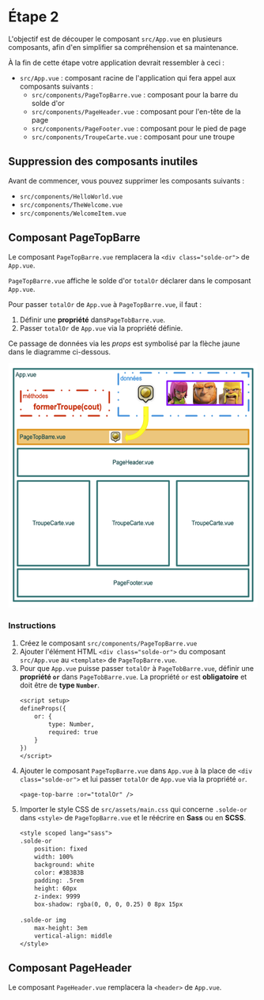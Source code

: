 # Étape 2
L'objectif est de découper le composant `src/App.vue` en plusieurs 
composants, afin d'en simplifier sa compréhension et sa maintenance.

À la fin de cette étape votre application devrait ressembler à ceci :


* `src/App.vue` : composant racine de l'application qui fera appel aux 
  composants suivants :
  * `src/components/PageTopBarre.vue` : composant pour la barre du solde d'or
  * `src/components/PageHeader.vue` : composant pour l'en-tête de la page
  * `src/components/PageFooter.vue` : composant pour le pied de page
  * `src/components/TroupeCarte.vue` : composant pour une troupe

## Suppression des composants inutiles
Avant de commencer, vous pouvez supprimer les composants suivants :
* `src/components/HelloWorld.vue`
* `src/components/TheWelcome.vue`
* `src/components/WelcomeItem.vue`

## Composant PageTopBarre
Le composant `PageTopBarre.vue` remplacera la `<div class="solde-or">` de `App.vue`.

`PageTopBarre.vue` affiche le solde d'or `totalOr` déclarer dans le composant `App.vue`.

Pour passer `totalOr` de `App.vue` à `PageTopBarre.vue`, il faut :

1. Définir une **propriété** dans`PageTobBarre.vue`.
2. Passer `totalOr` de `App.vue` via la propriété définie.

Ce passage de données via les _props_ est symbolisé par la flèche jaune dans le diagramme ci-dessous.

![6-coc-diagramme-pageTopBarre.png](_medias%2F6-coc-diagramme-pageTopBarre.png)

### Instructions
1. Créez le composant `src/components/PageTopBarre.vue`
2. Ajouter l'élément HTML `<div class="solde-or">` du composant `src/App.vue` au `<template>` de `PageTopBarre.vue`.
3. Pour que `App.vue` puisse passer `totalOr` à `PageTobBarre.vue`, définir une **propriété `or`**
   dans `PageTobBarre.vue`.
   La propriété `or` est **obligatoire** et doit être de **type `Number`**.
    ```vue
   <script setup>
    defineProps({
        or: {
            type: Number,
            required: true
        }
    })
    </script>
    ```
4. Ajouter le composant `PageTopBarre.vue` dans `App.vue` à la place de `<div class="solde-or">` 
   et lui passer `totalOr` de `App.vue` via la propriété `or`.
    ```vue
    <page-top-barre :or="totalOr" />
    ```
5. Importer le style CSS de `src/assets/main.css` qui concerne `.solde-or`
   dans `<style>` de `PageTopBarre.vue` et le réécrire en **Sass** ou en **SCSS**.
    ```vue
    <style scoped lang="sass">
    .solde-or
        position: fixed
        width: 100%
        background: white
        color: #3B3B3B
        padding: .5rem
        height: 60px
        z-index: 9999
        box-shadow: rgba(0, 0, 0, 0.25) 0 8px 15px
        
    .solde-or img
        max-height: 3em
        vertical-align: middle
    </style>
    ```
   
## Composant PageHeader
Le composant `PageHeader.vue` remplacera la `<header>` de `App.vue`.




